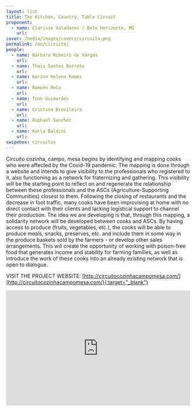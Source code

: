 ```yaml
---
layout: list
title: The Kitchen, Country, Table Circuit 
proponent:
  - name: Clarisse Valadares / Belo Horizonte, MG
    url: 
cover: /media/images/covers/circuito.png
permalink: /en/circuito/
people:
  - name: Bárbara Ribeiro de Vargas
    url: 
  - name: Thais Santos Barreto
    url: 
  - name: Karina Helena Ramos
    url: 
  - name: Ramonn Melo
    url: 
  - name: Tono Guimarães
    url: 
  - name: Cristina Brasileira
    url: 
  - name: Raphael Sanchez
    url: 
  - name: Karla Baldini
    url: 
swipebox: circuitos
---
```


Circuito cozinha, campo, mesa​ begins by identifying and mapping cooks who were affected by the Covid-19 pandemic. The mapping is done through a website and intends to give visibility to the professionals who registered to it, also functioning as a network for fraternizing and gathering. This visibility will be the starting point to reflect on and regenerate the relationship between these professionals and the ASCs (Agriculture-Supporting Communities) closest to them. Following the closing of restaurants and the decrease in foot traffic, many cooks have been improvising at home with no direct contact with their clients and lacking logistical support to channel their production. The idea we are developing is that, through this mapping, a solidarity network will be developed between cooks and ASCs. By having access to produce (fruits, vegetables, etc.), the cooks will be able to produce meals, snacks, preserves, etc. and include them in some way in the produce baskets sold by the farmers - or develop other sales arrangements. This will create the opportunity of working with poison-free food that generates income and stability for farming families, as well as introduce the work of these cooks into an already existing network that is open to dialogue.
  
VISIT THE PROJECT WEBSITE: [http://circuitocozinhacampomesa.com/](http://circuitocozinhacampomesa.com/){:target="_blank"}
  
  
<iframe width="100%" height="315" src="https://www.youtube.com/embed/1zGfEC4_i84" frameborder="0" allow="accelerometer; autoplay; encrypted-media; gyroscope; picture-in-picture" allowfullscreen></iframe>
 